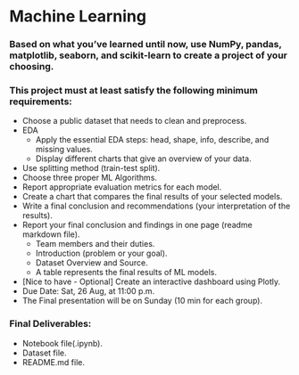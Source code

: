 # Machine Learning
### Based on what you’ve learned until now, use NumPy, pandas, matplotlib, seaborn, and scikit-learn to create a project of your choosing. 

### This project must at least satisfy the following minimum requirements:

- Choose a public dataset that needs to clean and preprocess.
- EDA
    - Apply the essential EDA steps: head, shape, info, describe, and missing values.
    - Display different charts that give an overview of your data.
- Use splitting method (train-test split).
- Choose three proper ML Algorithms.
- Report appropriate evaluation metrics for each model.
- Create a chart that compares the final results of your selected models.
- Write a final conclusion and recommendations (your interpretation of the results).
- Report your final conclusion and findings in one page (readme markdown file).
    - Team members and their duties.
    - Introduction (problem or your goal).
    - Dataset Overview and Source.
    - A table represents the final results of ML models.
- [Nice to have - Optional] Create an interactive dashboard using Plotly.
- Due Date: Sat, 26 Aug, at 11:00 p.m.
- The Final presentation will be on Sunday (10 min for each group).

### Final Deliverables:
- Notebook file(.ipynb).
- Dataset file.
- README.md file.
